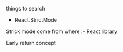 things to search 

- React.StrictMode 

Strick mode come from where :- React library

Early return concept 